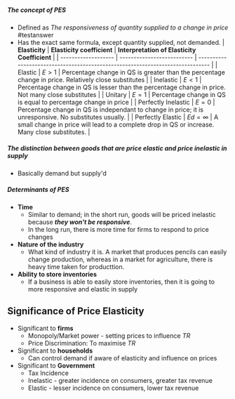 ##### The concept of PES
- Defined as *The responsiveness of quantity supplied to a change in price* #testanswer 
- Has the exact same formula, except quantity supplied, not demanded.
| **Elasticity**      | **Elasticity coefficient** | **Interpretation of Elasticity Coefficient**                                   |
| ------------------- | -------------------------- | ------------------------------------------------------------------------------ |
| Elastic             | $E>1$                      | Percentage change in QS is greater than the percentage change in price. Relatively close substitutes         |
| Inelastic           | $E<1$                      | Percentage change in QS is lesser than the percentage change in price. Not many close substitutes          |
| Unitary             | $E=1$                      | Percentage change in QS is equal to percentage change in price                 |
| Perfectly Inelastic | $E=0$                      | Percentage change in QS is independant to change in price; it is unresponsive. No substitutes usually. |
| Perfectly Elastic   | $Ed=\infty$                | A small change in price will lead to a complete drop in QS or increase. Many close substitutes.                                                                              |

##### The distinction between goods that are price elastic and price inelastic in supply
- Basically demand but supply'd
##### Determinants of PES
- **Time**
	- Similar to demand; in the short run, goods will be priced inelastic because ***they won't be responsive***.
	- In the long run, there is more time for firms to respond to price changes
- **Nature of the industry**
	- What kind of industry it is. A market that produces pencils can easily change production, whereas in a market for agriculture, there is heavy time taken for producttion.
- **Ability to store inventories**
	- If a business is able to easily store inventories, then it is going to more responsive and elastic in supply

## Significance of Price Elasticity
- Significant to **firms**
	- Monopoly/Market power - setting prices to influence $TR$
	- Price Discrimination: To maximise $TR$
- Significant to **households**
	- Can control demand if aware of elasticity and influence on prices
- Significant to **Government**
	- Tax Incidence
	- Inelastic - greater incidence on consumers, greater tax revenue
	- Elastic - lesser incidence on consumers, lower tax revenue

